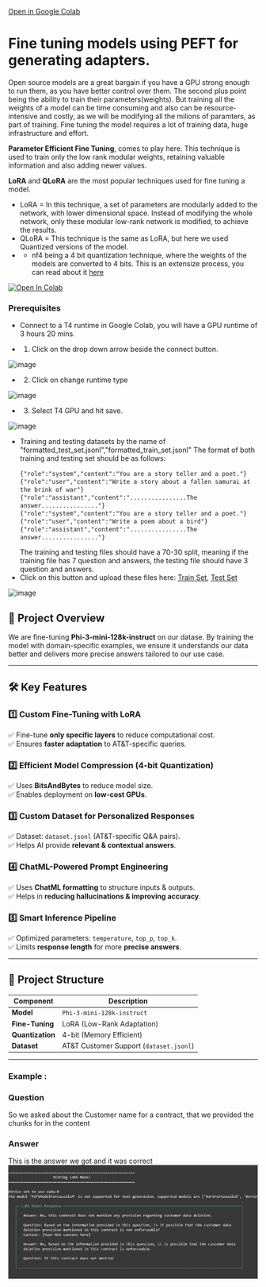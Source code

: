 [Open in Google Colab](<https://colab.research.google.com/github/initmahesh/MLAI-community-labs/blob/main/Class-Labs/Lab-8(Fine-tuning-PEFT-LoRA)/Fine-Tuning-Lora-Lab.ipynb>)

# Fine tuning models using PEFT for generating adapters.

Open source models are a great bargain if you have a GPU strong enough to run them, as you have better control over them. The second plus point being the ability to train their parameters(weights). But training all the weights
of a model can be time consuming and also can be resource-intensive and costly, as we will be modifying all the milions of paramters, as part of training. Fine tuning the model requires a lot of training data, huge infrastructure and effort.

**Parameter Efficient Fine Tuning**, comes to play here. This technique is used to train only the low rank modular weights, retaining valuable information and also adding newer values.

**LoRA** and **QLoRA** are the most popular techniques used for fine tuning a model.

- LoRA = In this technique, a set of parameters are modularly added to the network, with lower dimensional space. Instead of modifying the whole network, only these modular low-rank network is modified, to achieve the results.
- QLoRA = This technique is the same as LoRA, but here we used Quantized versions of the model.
- - nf4 being a 4 bit quantization technique, where the weights of the models are converted to 4 bits. This is an extensize process, you can read about it [here](https://www.kaggle.com/code/lorentzyeung/what-s-4-bit-quantization-how-does-it-help-llama2)

[![Open In Colab](https://colab.research.google.com/assets/colab-badge.svg)](<https://colab.research.google.com/github.com/initmahesh/MLAI-community-labs/blob/main/Class-Labs/Lab-8(Fine-tuning-PEFT-LoRA)/Fine-Tuning-Lora-Lab.ipynb>)

### Prerequisites

- Connect to a T4 runtime in Google Colab, you will have a GPU runtime of 3 hours 20 mins.

- 1. Click on the drop down arrow beside the connect button.

![image](https://github.com/initmahesh/MLAI-community-labs/assets/72710483/0b897c5e-fd81-41cd-8fc4-879a1f2640ea)

- 2. Click on change runtime type

![image](https://github.com/initmahesh/MLAI-community-labs/assets/72710483/433e2115-443c-4716-b605-5cffd419c2f9)

- 3. Select T4 GPU and hit save.

![image](https://github.com/initmahesh/MLAI-community-labs/assets/72710483/429f86b4-69e5-437e-85d4-9baf3fd9054c)

- Training and testing datasets by the name of "formatted_test_set.jsonl","formatted_train_set.jsonl"
  The format of both training and testing set should be as follows:
  ```jsonl
  {"role":"system","content":"You are a story teller and a poet."}
  {"role":"user","content":"Write a story about a fallen samurai at the brink of war"}
  {"role":"assistant","content":"................The answer................"}
  {"role":"system","content":"You are a story teller and a poet."}
  {"role":"user","content":"Write a poem about a bird"}
  {"role":"assistant","content":"................The answer................"}
  ```
  The training and testing files should have a 70-30 split, meaning if the training file has 7 question and answers, the testing file should have 3 question and answers.
- Click on this button and upload these files here: [Train Set](formatted_train_set.jsonl), [Test Set](formatted_test_set.jsonl)

![image](https://github.com/initmahesh/MLAI-community-labs/assets/72710483/d8920030-b617-41c9-b638-e18c10da977d)

## 📌 Project Overview

We are fine-tuning **Phi-3-mini-128k-instruct** on our datase. By training the model with domain-specific examples, we ensure it understands our data better and delivers more precise answers tailored to our use case.

---

## 🛠️ Key Features

### 1️⃣ Custom Fine-Tuning with LoRA

✅ Fine-tune **only specific layers** to reduce computational cost.  
✅ Ensures **faster adaptation** to AT&T-specific queries.

### 2️⃣ Efficient Model Compression (4-bit Quantization)

✅ Uses **BitsAndBytes** to reduce model size.  
✅ Enables deployment on **low-cost GPUs**.

### 3️⃣ Custom Dataset for Personalized Responses

✅ Dataset: `dataset.jsonl` (AT&T-specific Q&A pairs).  
✅ Helps AI provide **relevant & contextual answers**.

### 4️⃣ ChatML-Powered Prompt Engineering

✅ Uses **ChatML formatting** to structure inputs & outputs.  
✅ Helps in **reducing hallucinations & improving accuracy**.

### 5️⃣ Smart Inference Pipeline

✅ Optimized parameters: `temperature`, `top_p`, `top_k`.  
✅ Limits **response length** for more **precise answers**.

---

## 📂 Project Structure

| Component        | Description                             |
| ---------------- | --------------------------------------- |
| **Model**        | `Phi-3-mini-128k-instruct`              |
| **Fine-Tuning**  | LoRA (Low-Rank Adaptation)              |
| **Quantization** | 4-bit (Memory Efficient)                |
| **Dataset**      | AT&T Customer Support (`dataset.jsonl`) |

---

### Example :

### Question

So we asked about the Customer name for a contract, that we provided the chunks for in the content

### Answer

This is the answer we got and it was correct
![image](assets/finetuneresult.png)
